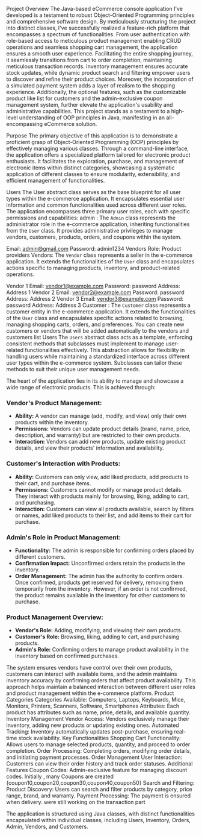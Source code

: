 
Project Overview
The Java-based eCommerce console application I've developed is a testament to robust Object-Oriented Programming principles and comprehensive software design. By meticulously structuring the project into distinct classes, I've successfully realized a feature-rich platform that encompasses a spectrum of functionalities. From user authentication with role-based access to meticulous product management enabling CRUD operations and seamless shopping cart management, the application ensures a smooth user experience. Facilitating the entire shopping journey, it seamlessly transitions from cart to order completion, maintaining meticulous transaction records. Inventory management ensures accurate stock updates, while dynamic product search and filtering empower users to discover and refine their product choices. Moreover, the incorporation of a simulated payment system adds a layer of realism to the shopping experience. Additionally, the optional features, such as the customizable product like list for customers and the admin-exclusive coupon management system, further elevate the application's usability and administrative capabilities. This project stands as a testament to a high-level understanding of OOP principles in Java, manifesting in an all-encompassing eCommerce solution.

Purpose
The primary objective of this application is to demonstrate a proficient grasp of Object-Oriented Programming (OOP) principles by effectively managing various classes. Through a command-line interface, the application offers a specialized platform tailored for electronic product enthusiasts. It facilitates the exploration, purchase, and management of electronic items within distinct categories, showcasing a systematic application of different classes to ensure modularity, extensibility, and efficient management of functionalities.

Users
The User abstract class serves as the base blueprint for all user types within the e-commerce application. It encapsulates essential user information and common functionalities used across different user roles.
The application encompasses three primary user roles, each with specific permissions and capabilities:
admin :
The `Admin` class represents the administrator role in the e-commerce application, inheriting functionalities from the `User` class. It provides administrative privileges to manage vendors, customers, products, orders, and coupons within the system.

Email: admin@gmail.com
Password: admin1234
Vendors
Role: Product providers
Vendors:
The `Vendor` class represents a seller in the e-commerce application. It extends the functionalities of the `User` class and encapsulates actions specific to managing products, inventory, and product-related operations.

Vendor 1
Email: vendor1@example.com
Password: password
Address: Address 1
Vendor 2
Email: vendor2@example.com
Password: password
Address: Address 2
Vendor 3
Email: vendor3@example.com
Password: password
Address: Address 3
Customer :
The `Customer` class represents a customer entity in the e-commerce application. It extends the functionalities of the `User` class and encapsulates specific actions related to browsing, managing shopping carts, orders, and preferences.
You can create new customers or vendors that will be added automatically to the vendors and customers list 
Users
The `Users` abstract class acts as a template, enforcing consistent methods that subclasses must implement to manage user-related functionalities effectively. This abstraction allows for flexibility in handling users while maintaining a standardized interface across different user types within the e-commerce system. Subclasses can tailor these methods to suit their unique user management needs.







The heart of the application lies in its ability to manage and showcase a wide range of electronic products. This is achieved through:

### Vendor's Product Management:
- **Ability:** A vendor can manage (add, modify, and view) only their own products within the inventory.
- **Permissions:** Vendors can update product details (brand, name, price, description, and warranty) but are restricted to their own products.
- **Interaction:** Vendors can add new products, update existing product details, and view their products' information and availability.

### Customer's Interaction with Products:
- **Ability:** Customers can only view, add liked products, add products to their cart, and purchase items.
- **Permissions:** Customers cannot modify or manage product details. They interact with products mainly for browsing, liking, adding to cart, and purchasing.
- **Interaction:** Customers can view all products available, search by filters or names, add liked products to their list, and add items to their cart for purchase.

### Admin's Role in Product Management:
- **Functionality:** The admin is responsible for confirming orders placed by different customers.
- **Confirmation Impact:** Unconfirmed orders retain the products in the inventory.
- **Order Management:** The admin has the authority to confirm orders. Once confirmed, products get reserved for delivery, removing them temporarily from the inventory. However, if an order is not confirmed, the product remains available in the inventory for other customers to purchase.

### Product Management Overview:
- **Vendor's Role:** Adding, modifying, and viewing their own products.
- **Customer's Role:** Browsing, liking, adding to cart, and purchasing products.
- **Admin's Role:** Confirming orders to manage product availability in the inventory based on confirmed purchases.


The system ensures vendors have control over their own products, customers can interact with available items, and the admin maintains inventory accuracy by confirming orders that affect product availability. This approach helps maintain a balanced interaction between different user roles and product management within the e-commerce platform.
Product Categories
Categories Available: Computers, Laptops, Keyboards, Mice, Monitors, Printers, Scanners, Software, Smartphones
Attributes: Each product has attributes such as name, price, details, and available quantity.
Inventory Management
Vendor Access: Vendors exclusively manage their inventory, adding new products or updating existing ones.
Automated Tracking: Inventory automatically updates post-purchase, ensuring real-time stock availability.
Key Functionalities
Shopping Cart
Functionality: Allows users to manage selected products, quantity, and proceed to order completion.
Order Processing: Completing orders, modifying order details, and initiating payment processes.
Order Management
User Interaction: Customers can view their order history and track order statuses.
Additional Features
Coupon Codes: Admin-exclusive feature for managing discount codes. 
Initially , many Coupons are created {coupon10,coupon20,coupon30,coupon40,coupon50}
Search and Filtering: Product Discovery: Users can search and filter products by category, price range, brand, and warranty.
Payment Processing: The payment is ensured when delivery. were still working on the transaction part 


The application is structured using Java classes, with distinct functionalities encapsulated within individual classes, including Users, Inventory, Orders, Admin, Vendors, and Customers.

